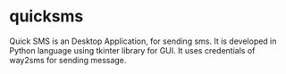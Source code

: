 # quicksms
Quick SMS is an Desktop Application, for sending sms. It is developed in Python language using tkinter library for GUI. It uses credentials of way2sms for sending message.
